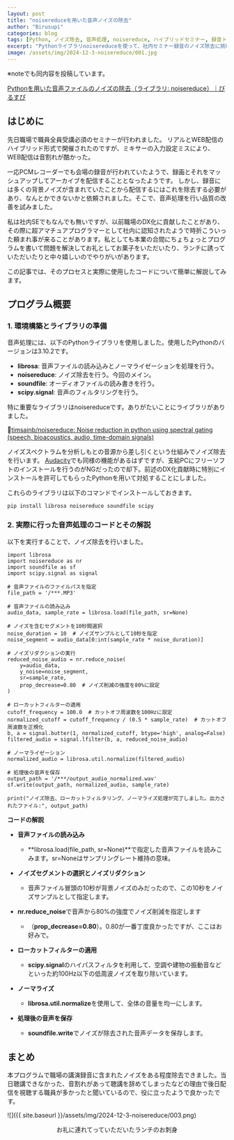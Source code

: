 ```yaml
---
layout: post
title: "noisereduceを用いた音声ノイズの除去"
author: "Birusupi"
categories: blog
tags: [Python, ノイズ除去, 音声処理, noisereduce, ハイブリッドセミナー, 録音トラブル, Web会議, 社内DX, 音声ファイル処理, 技術メモ]
excerpt: "Pythonライブラリnoisereduceを使って、社内セミナー録音のノイズ除去に挑戦。実際のコードと処理手順を紹介します。"
image: /assets/img/2024-12-3-noisereduce/001.jpg
---
```

※noteでも同内容を投稿しています。

[Pythonを用いた音声ファイルのノイズの除去（ライブラリ: noisereduce）｜びるすぴ](https://note.com/vonflume/n/n3788d8770df7)

## はじめに

先日職場で職員全員受講必須のセミナーが行われました。
リアルとWEB配信のハイブリッド形式で開催されたのですが、ミキサーの入力設定ミスにより、WEB配信は音割れが酷かった。

一応PCMレコーダーでも会場の録音が行われていたようで、録画とそれをマッシュアップしてアーカイブを配信することとなったようです。
しかし、録音には多くの背景ノイズが含まれていたことから配信するにはこれを除去する必要があり、なんとかできないかと依頼されました。そこで、音声処理を行い品質の改善を試みました。

私は社内SEでもなんでも無いですが、以前職場のDX化に貢献したことがあり、その際に超アマチュアプログラマーとして社内に認知されたようで時折こういった頼まれ事が来ることがあります。私としても本業の合間にちょちょっとプログラムを書いて問題を解決してお礼としてお菓子をいただいたり、ランチに誘っていただいたりと中々嬉しいのでやりがいがあります。

この記事では、そのプロセスと実際に使用したコードについて簡単に解説してみます。

## プログラム概要

### 1. 環境構築とライブラリの準備

音声処理には、以下のPythonライブラリを使用しました。使用したPythonのバージョンは3.10.2です。

- **librosa**: 音声ファイルの読み込みとノーマライゼーションを処理を行う。
- **noisereduce**: ノイズ除去を行う。今回のメイン。
- **soundfile**: オーディオファイルの読み書きを行う。
- **scipy.signal**: 音声のフィルタリングを行う。

特に重要なライブラリはnoisereduceです。ありがたいことにライブラリがありました。

📌[timsainb/noisereduce: Noise reduction in python using spectral gating (speech, bioacoustics, audio, time-domain signals)](https://github.com/timsainb/noisereduce.git)

ノイズスペクトラムを分析しもとの音源から差し引くという仕組みでノイズ除去を行います。
[Audacity](https://www.audacityteam.org/)でも同様の機能があるはずですが、支給PCにフリーソフトのインストールを行うのがNGだったので却下。前述のDX化貢献時に特別にインストールを許可してもらったPythonを用いて対処することにしました。

これらのライブラリは以下のコマンドでインストールしておきます。

```
pip install librosa noisereduce soundfile scipy
```

### 2. 実際に行った音声処理のコードとその解説

以下を実行することで、ノイズ除去を行いました。

```
import librosa
import noisereduce as nr
import soundfile as sf
import scipy.signal as signal

# 音声ファイルのファイルパスを指定
file_path = '/***.MP3'

# 音声ファイルの読み込み
audio_data, sample_rate = librosa.load(file_path, sr=None)

# ノイズを含むセグメントを10秒間選択
noise_duration = 10  # ノイズサンプルとして10秒を指定
noise_segment = audio_data[0:int(sample_rate * noise_duration)]

# ノイズリダクションの実行
reduced_noise_audio = nr.reduce_noise(
    y=audio_data,
    y_noise=noise_segment,
    sr=sample_rate,
    prop_decrease=0.80  # ノイズ削減の強度を80%に設定
)

# ローカットフィルターの適用
cutoff_frequency = 100.0  # カットオフ周波数を100Hzに設定
normalized_cutoff = cutoff_frequency / (0.5 * sample_rate)  # カットオフ周波数を正規化
b, a = signal.butter(1, normalized_cutoff, btype='high', analog=False)
filtered_audio = signal.lfilter(b, a, reduced_noise_audio)

# ノーマライゼーション
normalized_audio = librosa.util.normalize(filtered_audio)

# 処理後の音声を保存
output_path = '/***/output_audio_normalized.wav'
sf.write(output_path, normalized_audio, sample_rate)

print("ノイズ除去、ローカットフィルタリング、ノーマライズ処理が完了しました。出力されたファイル:", output_path)
```

**コードの解説**

- **音声ファイルの読み込み**

  - **librosa.load(file\_path, sr=None)**で指定した音声ファイルを読みこみます。sr=Noneはサンプリングレート維持の意味。

- **ノイズセグメントの選択とノイズリダクション**

  - 音声ファイル冒頭の10秒が背景ノイズのみだったので、この10秒をノイズサンプルとして指定します。

- **nr.reduce\_noise**で音声から80%の強度でノイズ削減を指定します

  - （**prop\_decrease=0.80**）。0.80が一番丁度良かったですが、ここはお好みで。

- **ローカットフィルターの適用**

  - **scipy.signal**のハイパスフィルタを利用して、空調や建物の振動音などといった約100Hz以下の低周波ノイズを取り除いています。

- **ノーマライズ**

  - **librosa.util.normalize**を使用して、全体の音量を均一にします。

- **処理後の音声を保存**

  - **soundfile.write**でノイズが除去された音声データを保存します。

## まとめ

本プログラムで職場の講演録音に含まれたノイズをある程度除去できました。当日聴講できなかった、音割れがあって聴講を辞めてしまったなどの理由で後日配信を視聴する職員が多かったと聞いているので、役に立ったようで良かったです。

![]({{ site.baseurl }}/assets/img/2024-12-3-noisereduce/003.png)
<div style="text-align: center;">お礼に連れてっていただいたランチのお刺身</div>